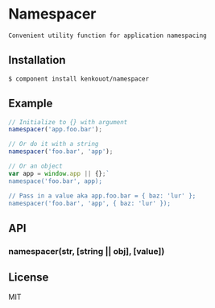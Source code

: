 
# Namespacer

    Convenient utility function for application namespacing

## Installation

    $ component install kenkouot/namespacer

## Example

```js
// Initialize to {} with argument
namespacer('app.foo.bar');

// Or do it with a string
namespacer('foo.bar', 'app');

// Or an object
var app = window.app || {};`
namespace('foo.bar', app);

// Pass in a value aka app.foo.bar = { baz: 'lur' };
namespacer('foo.bar', 'app', { baz: 'lur' });
```

## API

### namespacer(str, [string || obj], [value])

## License

  MIT
